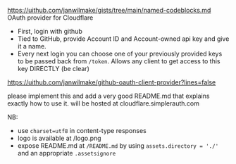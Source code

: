 https://uithub.com/janwilmake/gists/tree/main/named-codeblocks.md
OAuth provider for Cloudflare

- First, login with github
- Tied to GitHub, provide Account ID and Account-owned api key and give it a name.
- Every next login you can choose one of your previously provided keys to be passed back from `/token`. Allows any client to get access to this key DIRECTLY (be clear)

https://uithub.com/janwilmake/github-oauth-client-provider?lines=false

please implement this and add a very good README.md that explains exactly how to use it. will be hosted at cloudflare.simplerauth.com

NB:

- use `charset=utf8` in content-type responses
- logo is available at /logo.png
- expose README.md at `/README.md` by using `assets.directory = './'` and an appropriate `.assetsignore`
